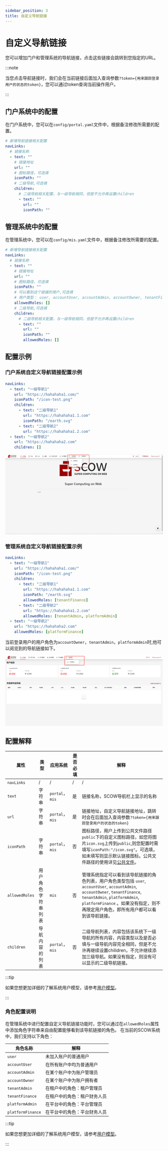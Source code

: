 ```yaml
---
sidebar_position: 3
title: 自定义导航链接
---
```


# 自定义导航链接

您可以增加门户和管理系统的导航链接，点击这些链接会跳转到您指定的URL。

:::note

当您点击导航链接时，我们会在当前链接后面加入查询参数`?token={用来跟踪登录用户的状态的token}`，您可以通过token查询当前操作用户。

:::

## 门户系统中的配置

在门户系统中，您可以在`config/portal.yaml`文件中，根据备注修改所需要的配置。

```yaml title="config/portal.yaml"
# 新增导航链接相关配置
navLinks:
  # 链接名称
  - text: ""
    # 链接地址
    url: ""
    # 图标路径，可选填
    iconPath: ""
    # 二级导航,可选填
    children:
      # 二级导航相关配置，与一级导航相同，但是不允许再设置children
      - text: ""
        url: ""
        iconPath: ""
```

## 管理系统中的配置

在管理系统中，您可以在`config/mis.yaml`文件中，根据备注修改所需要的配置。

```yaml title="config/mis.yaml"
# 新增导航链接相关配置
navLinks:
  # 链接名称
  - text: ""
    # 链接地址
    url: ""
    # 图标路径，可选填
    iconPath: ""
    # 可以看到这个链接的用户,可选填
    # 用户类型： user, accountUser, accountAdmin, accountOwner, tenantFinance, tenantAdmin, platformAdmin, platformFinance
    allowedRoles: []
    # 二级导航,可选填
    children:
      # 二级导航相关配置，与一级导航相同，但是不允许再设置children
      - text: ""
        url: ""
        iconPath: ""
        allowedRoles: []
```

## 配置示例

### 门户系统自定义导航链接配置示例

```yaml title="config/portal.yaml"
navLinks:
  - text: "一级导航1"
    url: "https://hahahaha1.com/"
    iconPath: "/icon-test.png"
    children:
      - text: "二级导航1"
        url: "https://hahahaha1.1.com"
        iconPath: "/earth.svg"
      - text: "二级导航2"
        url: "https://hahahaha1.2.com"
  - text: "一级导航2"
    url: "https://hahahaha2.com"
    children: []
```

![门户系统自定义导航链接配置示例](images/portal-custom-navlinks.png)

### 管理系统自定义导航链接配置示例

```yaml title="config/mis.yaml"
navLinks:
  - text: "一级导航1"
    url: "https://hahahaha1.com/"
    iconPath: "/icon-test.png"
    children:
      - text: "二级导航1"
        url: "https://hahahaha1.1.com"
        iconPath: "/earth.svg"
        allowedRoles: [tenantFinance]
      - text: "二级导航2"
        url: "https://hahahaha1.2.com"
        allowedRoles: [tenantAdmin, platformAdmin]
  - text: "一级导航2"
    url: "https://hahahaha2.com"
    allowedRoles: [platformFinance]
```

当前登录用户的用户角色为`accountOwner`，`tenantAdmin`，`platformAdmin`时,他可以阅览到的导航链接如下。

![管理系统自定义导航链接配置示例](images/mis-custom-navlinks.png)

## 配置解释

| 属性                       | 类型                 | 应用系统           | 是否必填    | 解释                                                                                     |
| ------------------------- | -------------------- | ------------------ | ---------- | ---------------------------------------------------------------------------------------- |
| `navLinks`                | /                    | /                 |/           |/                                                                                          |
| `text`                    | 字符串                | `portal`，`mis`    | 是         | 链接名称，SCOW导航栏上显示的名称                                                            |
| `url`                     | 字符串                | `portal`，`mis`    | 是         | 链接地址，自定义导航链接地址，跳转时会在后面加入查询参数`?token={用来跟踪登录用户的状态的token}`  |
| `iconPath`                     | 字符串           | `portal`，`mis`    | 否         | 图标路径，用户上传到公共文件路径`public`下的自定义图标路径，如您将图片`icon.svg`上传到`public`,则您配置时需填写`iconPath:"/icon.svg"`。可选填，如未填写则显示默认链接图标。公共文件路径的使用详见[公共文件](./public-files.md)。  |
| `allowedRoles`            |  用户角色字符串列表    | `mis`             |否           | 管理系统指定可以看到该导航链接的角色列表，用户角色类型包括  `user`, `accountUser`, `accountAdmin`, `accountOwner`, `tenantFinance`, `tenantAdmin`, `platformAdmin`, `platformFinance` 。如果没有指定，则不再限定用户角色，即所有用户都可以看到该导航链接。  |
| `children`                |  导航内容的列表    | `portal`，`mis`   | 否          | 二级导航列表，内容包括该系统下一级导航的所有内容，内容类型以及是否必填与一级导航内容完全相同，但是不允许再继续设置chilidren，不允许继续添加三级导航。如果没有指定，则没有可以显示的二级导航链接。    |

:::tip

如果您想更加详细的了解系统用户模型，请参考[用户模型](../../../info/mis/business/users.md)。

:::

### 角色配置说明

在管理系统中进行配置自定义导航链接功能时，您可以通过在`allowedRoles`属性中添加角色字符串来自由配置能够看到该导航链接的角色。
在当前的SCOW系统中，我们支持以下角色：

| 角色名称            | 解释                          |
| ------------------ | ----------------------------- |
| `user`             | 未加入账户的普通用户 |
| `accountUser`     | 在所有账户中均为普通用户      |
| `accountAdmin`     | 在某个账户中为账户管理员      |
| `accountOwner`     | 在某个账户中为账户拥有者     |
| `tenantAdmin`      | 在租户中的角色：租户管理员      |
| `tenantFinance`    | 在租户中的角色：租户财务人员    |
| `platformAdmin`    | 在平台中的角色：平台管理员      |
| `platformFinance`  | 在平台中的角色：平台财务人员     |

:::tip

如果您想更加详细的了解系统用户模型，请参考[用户模型](../../../info/mis/business/users.md)。

:::
